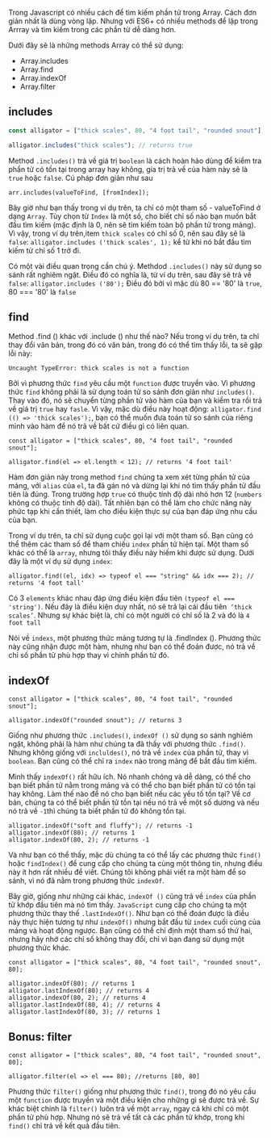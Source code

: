 Trong Javascript có nhiều cách để tìm kiếm phần tử trong Array. Cách đơn giản nhất là dùng vòng lặp. Nhưng với ES6+ có nhiều methods để lặp trong Arrray và tìm kiếm trong các phần từ dễ dàng hơn.

Dưới đây sẽ là những methods Array có thể sử dụng:

* Array.includes
* Array.find
* Array.indexOf
* Array.filter

## includes

```js
const alligator = ["thick scales", 80, "4 foot tail", "rounded snout"];

alligator.includes("thick scales"); // returns true
```



Method `.includes()`  trả về giá trị `boolean` là cách hoàn hảo dùng để kiểm tra phần tử có tồn tại trong array hay không, gía trị trả về của hàm này sẽ là `true` hoặc `false`. Cú pháp đơn giản như sau
```
arr.includes(valueToFind, [fromIndex]);
```


Bây giờ như bạn thấy trong ví dụ trên, ta chỉ có một tham số - valueToFind ở dạng `Array`. Tùy chọn từ `Index` là một số, cho biết chỉ số nào bạn muốn bắt đầu tìm kiếm (mặc định là 0, nên sẽ tìm kiếm toàn bộ phần tử trong mảng). Vì vậy, trong ví dụ trên,item `thick scales` có chỉ số 0, nên sau đây sẽ là `false`: `alligator.includes ('thick scales', 1);` kể từ khi nó bắt đầu tìm kiếm từ chỉ số 1 trở đi.


Có một vài điều quan trọng cần chú ý. Methdod `.includes()` này sử dụng so sánh rất nghiêm ngặt. Điều đó có nghĩa là, từ ví dụ trên, sau đây sẽ trả về `false`: `alligator.includes ('80');` Điều đó bởi vì mặc dù 80 == '80' là `true`, 80 === '80' là `false`

## find

Method .find () khác với .include () như thế nào? Nếu trong ví dụ trên, ta chỉ thay đổi văn bản, trong đó có văn bản, trong đó có thể tìm thấy lỗi, ta sẽ gặp lỗi này:

```
Uncaught TypeError: thick scales is not a function
```

Bởi vì phương thức `find` yêu cầu một `function` được truyền vào. Vì phương thức `find` không phải là sử dụng toán tử so sánh đơn giản như `includes()`. Thay vào đó, nó sẽ chuyển từng phần tử vào hàm của bạn và kiểm tra rồi trả về giá trị `true` hay `fasle`. Vì vậy, mặc dù điều này hoạt động: `alligator.find (() => 'thick scales');`, bạn có thể muốn đưa toán tử so sánh của riêng mình vào hàm để nó trả về bất cứ điều gì có liên quan.

```
const alligator = ["thick scales", 80, "4 foot tail", "rounded snout"];

alligator.find(el => el.length < 12); // returns '4 foot tail'
```

Hàm đơn giản này trong method `find` chúng ta xem xét từng phần tử của mảng, với `alias` của `el`, ta đã gán nó và dừng lại khi nó tìm thấy phần tử đầu tiên là đúng. Trong trường hợp `true` có thuộc tính độ dài nhỏ hơn 12 (`numbers` không có thuộc tính độ dài). Tất nhiên bạn có thể làm cho chức năng này phức tạp khi cần thiết, làm cho điều kiện thực sự của bạn đáp ứng nhu cầu của bạn.

Trong ví dụ trên, ta chỉ sử dụng cuộc gọi lại với một tham số. Bạn cũng có thể thêm các tham số để tham chiếu `index` phần tử hiện tại. Một tham số khác có thể là `array`, nhưng tôi thấy điều này hiếm khi được sử dụng. Dưới đây là một ví dụ sử dụng `index`:

```
alligator.find((el, idx) => typeof el === "string" && idx === 2); // returns '4 foot tall'
```

Có 3 `elements` khác nhau đáp ứng điều kiện đầu tiên `(typeof el === 'string')`. Nếu đây là điều kiện duy nhất, nó sẽ trả lại cái đầu tiên` ‘thick scales’`. Nhưng sự khác biệt là, chỉ có một người có chỉ số là 2 và đó là `4 foot tall`


Nói về `indexs`, một phương thức mảng tương tự là .findIndex (). Phương thức này cũng nhận được một hàm, nhưng như bạn có thể đoán được, nó trả về chỉ số phần tử phù hợp thay vì chính phần tử đó.

## indexOf

```
const alligator = ["thick scales", 80, "4 foot tail", "rounded snout"];

alligator.indexOf("rounded snout"); // returns 3
```

Giống như phương thức `.includes()`, `indexOf ()` sử dụng so sánh nghiêm ngặt, không phải là hàm như chúng ta đã thấy với phương thức `.find()`. Nhưng không giống với `incluldes()`, nó trả về `index` của phần tử, thay vì `boolean`. Bạn cũng có thể chỉ ra `index` nào trong mảng để bắt đầu tìm kiếm.

Mình thấy `indexOf()` rất hữu ích. Nó nhanh chóng và dễ dàng, có thể cho bạn biết phần tử nằm trong mảng và có thể cho bạn biết phần tử có tồn tại hay không. Làm thế nào để nó cho bạn biết nếu các yếu tố tồn tại? Về cơ bản, chúng ta có thể biết phần tử tồn tại nếu nó trả về một số dương và nếu nó trả về `-1`thì chúng ta biết phần tử đó không tồn tại.

```
alligator.indexOf("soft and fluffy"); // returns -1
alligator.indexOf(80); // returns 1
alligator.indexOf(80, 2); // returns -1
```

Và như bạn có thể thấy, mặc dù chúng ta có thể lấy các phương thức `find()` hoặc `findIndex()` để cung cấp cho chúng ta cùng một thông tin, nhưng điều này ít hơn rất nhiều để viết. Chúng tôi không phải viết ra một hàm để so sánh, vì nó đã nằm trong phương thức `indexOf`.

Bây giờ, giống như những cái khác, `indexOf ()` cũng trả về `index` của phần tử khớp đầu tiên mà nó tìm thấy. `JavaScript` cung cấp cho chúng ta một phương thức thay thế `.lastIndexOf()`. Như bạn có thể đoán được là  điều này thực hiện tương tự như `indexOf()` nhưng bắt đầu từ `index` cuối cùng của mảng và hoạt động ngược. Bạn cũng có thể chỉ định một tham số thứ hai, nhưng hãy nhớ các chỉ số không thay đổi, chỉ vì bạn đang sử dụng một phương thức khác.

```
const alligator = ["thick scales", 80, "4 foot tail", "rounded snout", 80];

alligator.indexOf(80); // returns 1
alligator.lastIndexOf(80); // returns 4
alligator.indexOf(80, 2); // returns 4
alligator.lastIndexOf(80, 4); // returns 4
alligator.lastIndexOf(80, 3); // returns 1
```

## Bonus: filter

```
const alligator = ["thick scales", 80, "4 foot tail", "rounded snout", 80];

alligator.filter(el => el === 80); //returns [80, 80]
```

Phương thức `filter()` giống như phương thức `find()`, trong đó nó yêu cầu một `function` được truyền và một điều kiện cho những gì sẽ được trả về. Sự khác biệt chính là `filter()` luôn trả về một `array`, ngay cả khi chỉ có một phần tử phù hợp. Nhưng nó sẽ trả về tất cả các phần tử khớp, trong khi `find()` chỉ trả về kết quả đầu tiên.